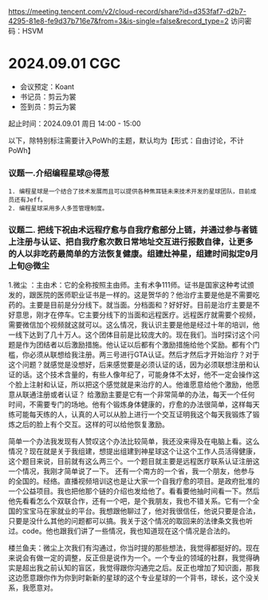 https://meeting.tencent.com/v2/cloud-record/share?id=d353faf7-d2b7-4295-81e8-fe9d37b716e7&from=3&is-single=false&record_type=2
访问密码：HSVM

# 2024.09.01 CGC 


- 会议预定：Koant
- 书记员：剪云为裳
- 签到员：剪云为裳

起止时间：2024.09.01 周日 14:00 - 15:00

以下，除特别标注需要计入PoWh的主题，默认均为【形式：自由讨论，不计PoWh】

### 议题一.介绍编程星球@得葱 
    1. 编程星球是一个结合了技术发展而且可以提供各种焦耳链未来技术开发的星球团队，目前成员还有Jeff。
    2. 编程星球采用多人多签管理制度。
   
    

### 议题二. 把线下祝由术远程疗愈与自我疗愈部分上链，并通过参与者链上注册与认证、把自我疗愈次数日常地址交互进行报数自律，让更多的人以非吃药最简单的方法恢复健康。组建灶神星，组建时间拟定9月上旬@微尘 
   1.微尘 ：主由术：它的全称按照主由师。主有术争111师。证书是国家这种考试颁发的，跟医院的医师职业证书是一样的。这是贺华的？他治疗主要是他是不需要吃药的。主要是目前是分分线下。就当面。分档面和？好好好。目前是治疗主要是不好意思，刚才在停车。它主要分线下的当面和远程医疗。远程医疗就需要个视频，需要微信加个视频就这就可以。这么情况，我认识主要是他是经过十年的培训，他一线下达到了几十万人。这个团体目前是比较庞大的。现在我们。当时探讨这个问题是作为团结者以后激励措施。他认证以后都有个激励措施给他个奖励。都有个门槛，你必须从联想给我注册。两三号进行GTA认证。然后才然后才开始治疗？对于这个问题？就感觉是没想好，后来感觉要是必须认证的话，因为必须联想注册和认证的话。这个技术含量的，有些人像年纪了，可能身体不太好，他不一定会操作这个脸上注射和认证，所以把这个感觉就是来治疗的人。他谁愿意给他个激励，他愿意从联通注册或者认证？
   给激励主要是它有一个非常简单的办法，每天一个任何时间，不需要专门的场地。他有个锻炼身体健康的，疗愈的办法很简单，这样每天练可能每天练的人，认真的人可以从脸上进行一个交互证明我这个每天我锻炼了锻炼之后的脸上有个交互。这样的可以给他恢复激励。

简单一个办法我发现有人赞叹这个办法比较简单，我还没来得及在电脑上看。这么情况？现在就是关于我组建，想提出组建到神星球这个让这个工作人员活得健康，这个题目来说，目前就有这么两三个。一个题目就主要是远程医疗联系认证注册这一个情况，我刚才简单说了一下。
还有一个南方的一个省，我一个朋友，他参与的全国的。经络。直播视频培训这也是让大家一个自我疗愈的项目。是政府批准的一个公益项目。我也把他那个链的介绍也发给他了。看看要他抽时间看一下。然后他先看看怎么个双联合作，还有一个吧，是个我朋友，我也不错关系。它有一个全国的宝宝马在家就业的平台。我想跟他聊过了，他对我很信任，他说只要是合法，只要是没什么其他的问题都可以搞。我关于这个情况的取回来的法律条文我也听过。code。他也跟我们讲了一些情况，我也知道现在这个情况是合法的。

楼兰鱼夫：微尘上次我们有沟通过，你当时提的那些想法，我觉得都挺好的。现在来说会有做一定的调整，反正但是说作为一个。一个专业的领域的社群，我觉得确实是超出我之前认知的盲区，我觉得跟你沟通完之后。反正也增加了知识面，那我这边愿意跟你作为你到时新新的星球的这个专业星球的一个背书，球长，这个没关系，我愿意对。




    
